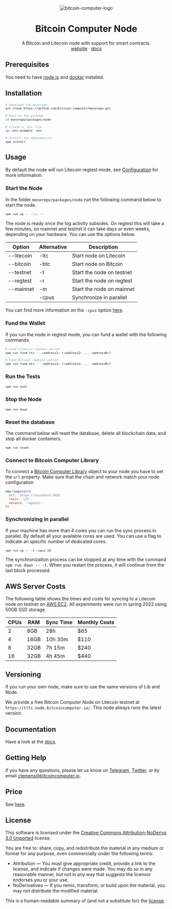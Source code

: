 <div align="center">
  <img src="./imgs/bitcoin-computer-node@1x.png" alt="bitcoin-computer-logo" border="0" style="max-height: 180px"/>
  <h1>Bitcoin Computer Node</h1>
  <p>
    A Bitcoin and Litecoin node with support for smart contracts.
    <br />
    <a href="http://bitcoincomputer.io/">website</a> &#183; <a href="http://docs.bitcoincomputer.io/">docs</a>
  </p>
</div>

## Prerequisites

You need to have [node.js](https://nodejs.org/en/) and [docker](https://www.docker.com/) installed.

## Installation

<font size=1>

```sh
# Download the monorepo
git clone https://github.com/bitcoin-computer/monorepo.git

# Move to the package
cd monorepo/packages/node

# Create a .env file
cp .env.example .env

# Install the dependencies
npm install
```

</font>

## Usage

By default the node will run Litecoin regtest mode, see [Configuration](#configuration) for more information.


### Start the Node

In the folder `monorepo/packages/node` run the following command below to start the node.

<font size=1>

```sh
npm run up -- -ltc -r
```

</font>

The node is ready once the log activity subsides. On regtest this will take a few minutes, on mainnet and testnet it can take days or even weeks, depending on your hardware. You can use the options below.

| Option     | Alternative             | Description               |
|------------|-------------------------|---------------------------|
| --litecoin | -ltc                    | Start node on Litecoin    |
| --bitcoin  | -btc                    | Start node on Bitcoin     |
| --testnet  | -t                      | Start the node on testnet |
| --regtest  | -r                      | Start the node on regtest |
| --mainnet  | -m                      | Start the node on mainnet |
|            | -cpus                   | Synchronize in parallel   |

You can find more information on the `-cpus` option [here](#synchronizing-in-parallel).

### Fund the Wallet

If you run the node in regtest mode, you can fund a wallet with the following commands.

<font size=1>

```sh
# Fund Litecoin regtest wallet
npm run fund-ltc -- <address1> [<address2> ... <addressN>]

# Fund Bitcoin regtest wallet
npm run fund-btc -- <address1> [<address2> ... <addressN>]
```

</font>

### Run the Tests

<font size=1>

```sh
npm run test
```

</font>

### Stop the Node

<font size=1>

```sh
npm run down
```

</font>

### Reset the database

The command below will reset the database, delete all blockchain data, and stop all docker containers.

<font size=1>

```sh
npm run reset
```

</font>

### Connect to Bitcoin Computer Library

To connect a [Bitcoin Computer Library](https://www.npmjs.com/package/@bitcoin-computer/lib) object to your node you have to set the ``url`` property. Make sure that the chain and network match your node configuration

<font size=1>

```js
new Computer({
  url: 'https://localhost:1031'
  chain: 'LTC',
  network: 'regtest',
})
```

</font>

### Synchronizing in parallel

If your machine has more than 4 cores you can run the sync process in parallel. By default all your available cores are used. You can use a flag to indicate an specific number of dedicated cores.

<font size=1>

```shell
npm run up -- -t -cpus 16
```

</font>

The synchronization process can be stopped at any time with the command `npm run down -- -t`. When you restart the process, it will continue from the last block processed.

## AWS Server Costs

The following table shows the times and costs for syncing to a Litecoin node on testnet on [AWS EC2](https://aws.amazon.com/ec2/pricing/on-demand/). All experiments were run in spring 2022 using 50GB SSD storage.


| CPUs | RAM  | Sync Time | Monthly Costs  |
|------|------|-----------|----------------|
| 2    | 8GB  | 28h       | $65            |
| 4    | 16GB | 10h 30m   | $110           |
| 8    | 32GB | 7h 15m    | $240           |
| 16   | 32GB | 4h 45m    | $440           |

## Versioning

If you run your own node, make sure to use the same versions of Lib and Node.

We provide a free Bitcoin Computer Node on Litecoin testnet at `https://tltc.node.bitcoincomputer.io/`. This node always runs the latest version.

## Documentation

Have a look at the [docs](https://docs.bitcoincomputer.io/).

## Getting Help

If you have any questions, please let us know on <a href="https://t.me/thebitcoincomputer" target="_blank">Telegram</a>, <a href="https://twitter.com/TheBitcoinToken" target="_blank">Twitter</a>, or by email clemens@bitcoincomputer.io.

## Price

See [here](https://www.npmjs.com/package/@bitcoin-computer/lib#price).

## License

This software is licensed under the [Creative Commons Attribution-NoDerivs 3.0 Unported](https://creativecommons.org/licenses/by-nd/3.0/) license.

You are free to: share, copy, and redistribute the material in any medium or format for any purpose, even commercially under the following terms:

* Attribution — You must give appropriate credit, provide a link to the license, and indicate if changes were made. You may do so in any reasonable manner, but not in any way that suggests the licensor endorses you or your use.
* NoDerivatives — If you remix, transform, or build upon the material, you may not distribute the modified material.

This is a human-readable summary of (and not a substitute for) the [license](https://creativecommons.org/licenses/by-nd/3.0/legalcode).

